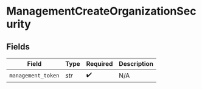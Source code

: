 # ManagementCreateOrganizationSecurity


## Fields

| Field              | Type               | Required           | Description        |
| ------------------ | ------------------ | ------------------ | ------------------ |
| `management_token` | *str*              | :heavy_check_mark: | N/A                |
